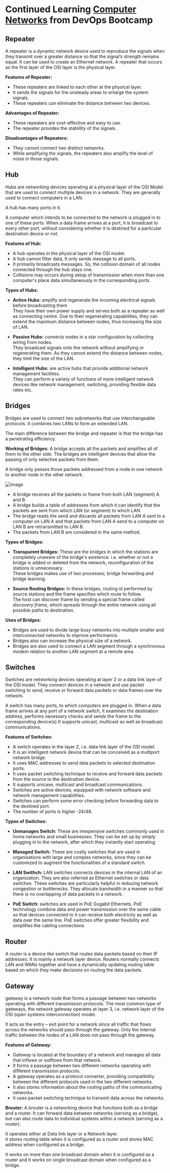 # Continued Learning [Computer Networks](https://www.youtube.com/watch?v=IPvYjXCsTg8) from DevOps Bootcamp

## Repeater
A repeater is a dynamic network device used to reproduce the signals when they transmit over a greater distance so that the signal’s strength remains equal. It can be used to create an Ethernet network. A repeater that occurs as the first layer of the OSI layer is the physical layer.

**Features of Repeater:**
- These repeaters are linked to each other at the physical layer.
- It sends the signals for the unsteady areas to enlarge the system signals.
- These repeaters can eliminate the distance between two devices.

**Advantages of Repeater:**
- These repeaters are cost-effective and easy to use.
- The repeater provides the stabiility of the signals.

**Disadvantages of Repeaters:**
- They cannot connect two distinct networks.
- While amplifying the signals, the repeaters also amplify the level of noise in those signals.

## Hub
Hubs are networking devices operating at a physical layer of the OSI Model that are used to connect multiple devices in a network. They are generally used to connect computers in a LAN.

A hub has many ports in it. <br/>

A computer which intends to be connected to the network is plugged in to one of these ports. When a data frame arrives at a port, it is broadcast to every other port, without considering whether it is destined for a particular destination device or not.

**Features of Hub:**
- A hub operates in the physical layer of the OSI model.
- A hub cannot filter data, It only sends message to all ports.
- It primarily broadcasts messages. So, the collision domain of all nodes connected through the hub stays one.
- Collisions may occurs during setup of transmission when more than one computer's place data simultaneously in the corresponding ports.

**Types of Hubs:**
- **Active Hubs:** amplify and regenerate the incoming electrical signals before broadcasting them <br/>
  They have their own power supply and serves both as a repeater as well as connecting centre. Due to their regenerating capabilities, they can extend the maximum distance between nodes, thus increasing the size of LAN.
  
- **Passive Hubs:** connects nodes in a star configuration by collecting wiring from nodes. <br/>
  They broadcast signals onto the network without amplifying or regenerating them. As they cannot extend the distance between nodes, they limit the size of the LAN.

- **Intelligent Hubs:** are active hubs that provide additional network management facilities. <br/>
They can perform a variety of functions of more intelligent network devices like network management, switching, providing flexible data rates etc.

## Bridges
Bridges are used to connect two subnetworks that use interchangeable protocols. It combines two LANs to form an extended LAN.

The main difference between the bridge and repeater is that the bridge has a penetrating efficiency.

**Working of Bridges:**
A bridge accepts all the packets and amplifies all of them to the other side. The bridges are intelligent devices that allow the passing of only selective packets from them. <br/>

A bridge only passes those packets addressed from a node in one network to another node in the other network.

![image](https://user-images.githubusercontent.com/74575612/151418045-6ce1f5ea-1284-488e-b22b-2079edc1c297.png)

- A bridge receives all the packets or frame from both LAN (segment) A and B.
- A bridge builds a table of addresses from which it can identify that the packets are sent from which LAN (or segment) to which LAN.
- The bridge reads the send and discards all packets from LAN A sent to a computer on LAN A and that packets from LAN A send to a computer on LAN B are retransmitted to LAN B.
- The packets from LAN B are considered in the same method.

**Types of Bridges:**
- **Transparent Bridges:** These are the bridges in which the stations are completely unaware of the bridge's existence. i.e. whether or not a bridge is added or deleted from the network, reconfiguration of the stations is unnecessary. <br/>
  These bridges makes use of two processes; bridge forwarding and bridge learning.
 
- **Source Routing Bridges:** In these bridges, routing id performed by source stations and the frame specifies which route to follow. <br/>
  The host can discover frame by sending a special frame called _discovery frame_, which spreads through the entire network using all possible paths to destination.

**Uses of Bridges:**
- Bridges are used to divide large busy networks into multiple smaller and interconnected networks to improve performance.
- Bridges also can increase the physical size of a network.
- Bridges are also used to connect a LAN segment through a synchronous modem relation to another LAN segment at a remote area.

## Switches
Switches are networking devices operating at layer 2 or a data link layer of the OSI model. They connect devices in a network and use packet switching to send, receive or forward data packets or data frames over the network. <br/>

A switch has many ports, to which computers are plugged in. When a data frame arrives at any port of a network switch, it examines the destination address, performs necessary checks and sends the frame to the corresponding device(s).It supports unicast, multicast as well as broadcast communications.

**Features of Switches:**
- A switch operates in the layer 2, i.e. data link layer of the OSI model.
- It is an intelligent network device that can be conceived as a multiport network bridge.
- It uses MAC addresses to send data packets to selected destination ports.
- It uses packet switching technique to receive and forward data packets from the source to the destination device.
- It supports unicase, multicast and broadcast communications.
- Switches are active devices, equipped with network software and network management capabilities.
- Switches can perform some error checking before forwarding data to the destined port.
- The number of ports is higher -24/48.

**Types of Switches:**
- **Unmanages Switch:** These are inexpensive switches commonly used in home networks and small businesses. They can be set up by simply plugging in to the network, after which they instantly start operating.

- **Managed Switch:** These are costly switches that are used in organisations with large and complex networks, since they can be customized to augment the functionalities of a standard switch.

- **LAN Swithch:** LAN switches connects devices in the internal LAN of an organization. They are also referred as Ethernet switches or data switches. These switches are particularly helpful in reducing network congestion or bottlenecks. They allocate bandwidth in a manner so that there is no overlapping of data packets in a network.

- **PoE Switch:** switches are used in PoE Gogabit Ethernets. PoE technology combine data and power transmission over the same cable so that devices connected to it can receive both electricity as well as data over the same line. PoE switches offer greater flexibility and simplifies the cabling connections

## Router
A router is a device like switch that routes data packets based on their IP addresses. It is mainly a network layer device. Routers normally connects LAN and WANs together and have a dynamically updating routing table based on which they make decisions on routing the data packets. 

## Gateway
 gateway is a network node that forms a passage between two networks operating with different transmission protocols. The most common type of gateways, the network gateway operates at layer 3, i.e. network layer of the OSI (open systems interconnection) model. <br/>
 
It acts as the entry – exit point for a network since all traffic that flows across the networks should pass through the gateway. Only the internal traffic between the nodes of a LAN does not pass through the gateway.

**Features of Gateway:**
- Gateway is located at the boundary of a network and manages all data that inflows or outflows from that network.
- It forms a passage between two different networks operating with different transmission protocols.
- A gateway operates as a protocol converter, providing compatibility between the different protocols used in the two different networks.
- It also stores information about the routing paths of the communicating networks.
- It uses packet switching technique to transmit data across the networks.

**Brouter:**
A brouter is a networking device that functions both as a bridge and a router. It can forward data between networks (serving as a bridge), but can also route data to individual systems within a network (serving as a router). <br/>

It operates either at Data link layer or a Network layer. <br/>
It stores routing table when it is configured as a router and stores MAC address when configured as a bridge. <br/>

It works on more than one broadcast domain when it is configured as a router and It works on single broadcast domain when configured as a bridge.    


